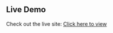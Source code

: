 ## Live Demo

Check out the live site: [Click here to view](https://smartsankarcode.github.io/RPS-Game-hosting/RPS.html)
